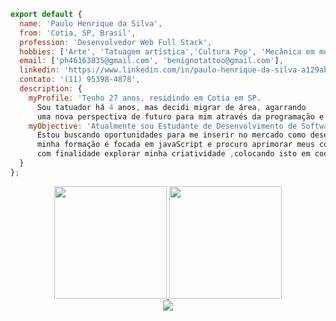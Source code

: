 ```javascript
export default {
  name: 'Paulo Henrique da Silva',
  from: 'Cotia, SP, Brasil',
  profession: 'Desenvolvedor Web Full Stack',
  hobbies: ['Arte', 'Tatuagem artística','Cultura Pop', 'Mecânica em motos'],
  email: ['ph46163835@gmail.com', 'benignotattoo@gmail.com'],
  linkedin: 'https://www.linkedin.com/in/paulo-henrique-da-silva-a129ab231/',
  contato: '(11) 95398-4878',
  description: {
    myProfile: 'Tenho 27 anos, residindo em Cotia em SP.
      Sou tatuador há 4 anos, mas decidi migrar de área, agarrando
      uma nova perspectiva de futuro para mim através da programação e suas tecnologias.',
    myObjective: 'Atualmente sou Estudante de Desenvolvimento de Software na Trybe.
      Estou buscando oportunidades para me inserir no mercado como desenvolvedor Full-Stack,
      minha formação é focada em javaScript e procuro aprimorar meus conhecimentos todos os dias,
      com finalidade explorar minha criatividade ,colocando isto em codigo.'
  }
};
```
<div align="center">
  <a href="https://github.com/Paul0-Henrique-Da-Silva">
  <img height="180em" src="https://github-readme-stats.vercel.app/api?username=Paul0-Henrique-Da-Silva&show_icons=true&theme=codeSTACKr&include_all_commits=true&count_private=true"/>
  <img height="180em" src="https://github-readme-stats.vercel.app/api/top-langs/?username=Paul0-Henrique-Da-Silva&layout=compact&langs_count=7&theme=codeSTACKr"/>
</div>

<div align="center">
<a href="https://skillicons.dev">
  <img src="https://skillicons.dev/icons?i=linux,git,vscode,css,html,javascript,react,redux,jest,docker,nodejs,express,mysql,mongo" />
</a>
</div>
  
